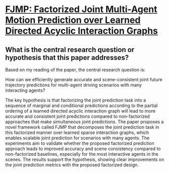 # [FJMP: Factorized Joint Multi-Agent Motion Prediction over Learned   Directed Acyclic Interaction Graphs](https://arxiv.org/abs/2211.16197)

## What is the central research question or hypothesis that this paper addresses?

 Based on my reading of the paper, the central research question is:

How can we efficiently generate accurate and scene-consistent joint future trajectory predictions for multi-agent driving scenarios with many interacting agents? 

The key hypothesis is that factorizing the joint prediction task into a sequence of marginal and conditional predictions according to the partial ordering of a learned directed acyclic interaction graph will lead to more accurate and consistent joint predictions compared to non-factorized approaches that make simultaneous joint predictions. The paper proposes a novel framework called FJMP that decomposes the joint prediction task in this factorized manner over learned sparse interaction graphs, which enables scalable joint prediction for scenarios with many agents. The experiments aim to validate whether the proposed factorized prediction approach leads to improved accuracy and scene consistency compared to non-factorized baselines, especially for the most interactive agents in the scenes. The results support the hypothesis, showing clear improvements on the joint prediction metrics with the proposed factorized design.

